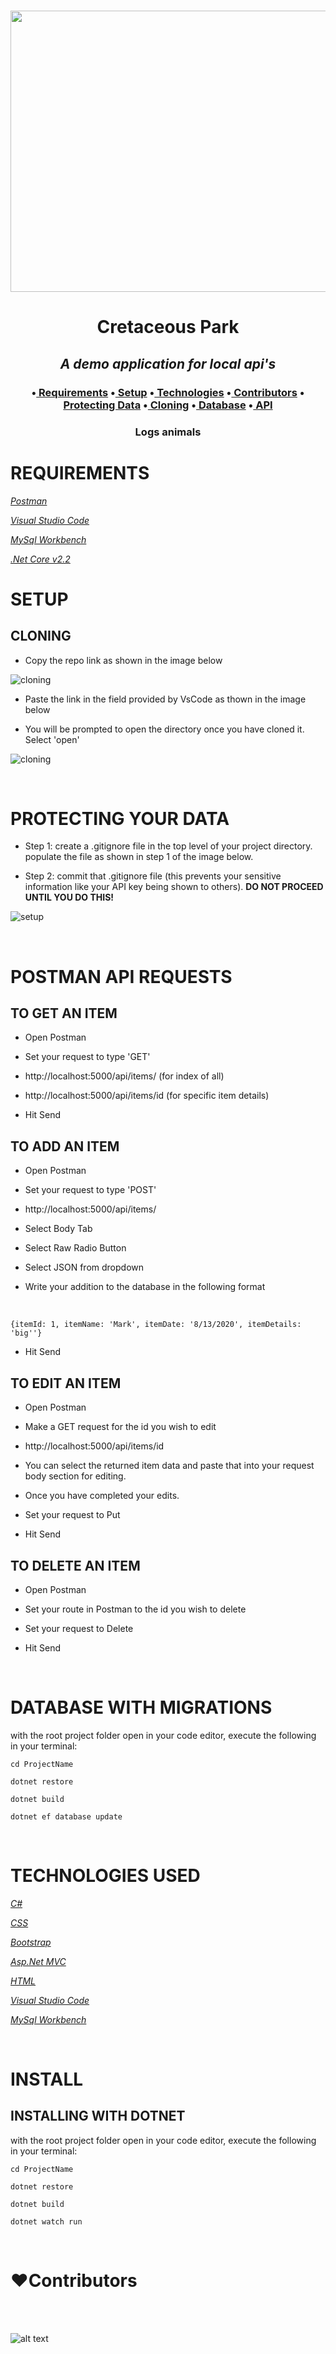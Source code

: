 <h1 align='center'><img width='900' height='450' src='https://i.ytimg.com/vi/pyJeugnuJ1U/maxresdefault.jpg'><br>


**<h1 align = 'center'>Cretaceous Park**


*<h2 align ='center'>A demo application for local api's*


<h3 align ='center'>•<a href='#requirements'> Requirements</a> •<a href='#setup'> Setup</a> •<a href='#technologies-used'> Technologies</a> •<a href='#❤️contributors'> Contributors</a> •<a href='#protecting-your-data'> Protecting Data</a> •<a href='#cloning'> Cloning</a> •<a href='#database-with-migrations'> Database</a> •<a href='#postman-api-requests'> API</a></h3>


<h3 align='center'>Logs animals</h3>

# **REQUIREMENTS**

_[Postman](https://www.postman.com/)_

_[Visual Studio Code](https://code.visualstudio.com/)_

_[MySql Workbench](https://www.mysql.com/products/workbench/)_

_[.Net Core v2.2](https://dotnet.microsoft.com/download/dotnet-core/2.2)_

# **SETUP**

## **CLONING**

* Copy the repo link as shown in the image below

![cloning](https://coding-assets.s3-us-west-2.amazonaws.com/img/clone.gif 'How to clone repo')

* Paste the link in the field provided by VsCode as thown in the image below

* You will be prompted to open the directory once you have cloned it. Select 'open'

![cloning](https://coding-assets.s3-us-west-2.amazonaws.com/img/clone-github2.gif 'Cloning from Github within VSCode')

<br>

# **PROTECTING YOUR DATA**

* Step 1: create a .gitignore file in the top level of your project directory. populate the file as shown in step 1 of the image below.

* Step 2: commit that .gitignore file (this prevents your sensitive information like your API key being shown to others). **DO NOT PROCEED UNTIL YOU DO THIS!**

![setup](https://coding-assets.s3-us-west-2.amazonaws.com/img/readme-image-3.jpg 'Set up instructions')

<br>

# **POSTMAN API REQUESTS**

## TO GET AN ITEM

* Open Postman

* Set your request to type 'GET'

* http://localhost:5000/api/items/ (for index of all)

* http://localhost:5000/api/items/id (for specific item details)

* Hit Send

## TO ADD AN ITEM

* Open Postman

* Set your request to type 'POST'

* http://localhost:5000/api/items/

* Select Body Tab

* Select Raw Radio Button

* Select JSON from dropdown

* Write your addition to the database in the following format

<br>

``{itemId: 1, itemName: 'Mark', itemDate: '8/13/2020', itemDetails: 'big''}``

* Hit Send

## TO EDIT AN ITEM

* Open Postman

* Make a GET request for the id you wish to edit

* http://localhost:5000/api/items/id

* You can select the returned item data and paste that into your request body section for editing.

* Once you have completed your edits.

* Set your request to Put

* Hit Send

## TO DELETE AN ITEM

* Open Postman

* Set your route in Postman to the id you wish to delete

* Set your request to Delete

* Hit Send

<br>

# **DATABASE WITH MIGRATIONS**

with the root project folder open in your code editor, execute the following in your terminal:

``cd ProjectName``

``dotnet restore``

``dotnet build``

``dotnet ef database update``

<br>

# **TECHNOLOGIES USED**

_[C#](https://docs.microsoft.com/en-us/dotnet/csharp/)_

_[CSS](https://en.wikipedia.org/wiki/Cascading_Style_Sheets)_

_[Bootstrap](https://getbootstrap.com/)_

_[Asp.Net MVC](https://dotnet.microsoft.com/apps/aspnet/mvc)_

_[HTML](https://developer.mozilla.org/en-US/docs/Web/HTML)_

_[Visual Studio Code](https://code.visualstudio.com/)_

_[MySql Workbench](https://www.mysql.com/products/workbench/)_

<br>

# **INSTALL**

## **INSTALLING WITH DOTNET**


with the root project folder open in your code editor, execute the following in your terminal:

``cd ProjectName``

``dotnet restore``

``dotnet build``

``dotnet watch run``

<br>

# **❤️Contributors**

<br>

<br>

![alt text][logo]

[logo]: https://img.shields.io/bower/l/bootstrap 'MIT License'

